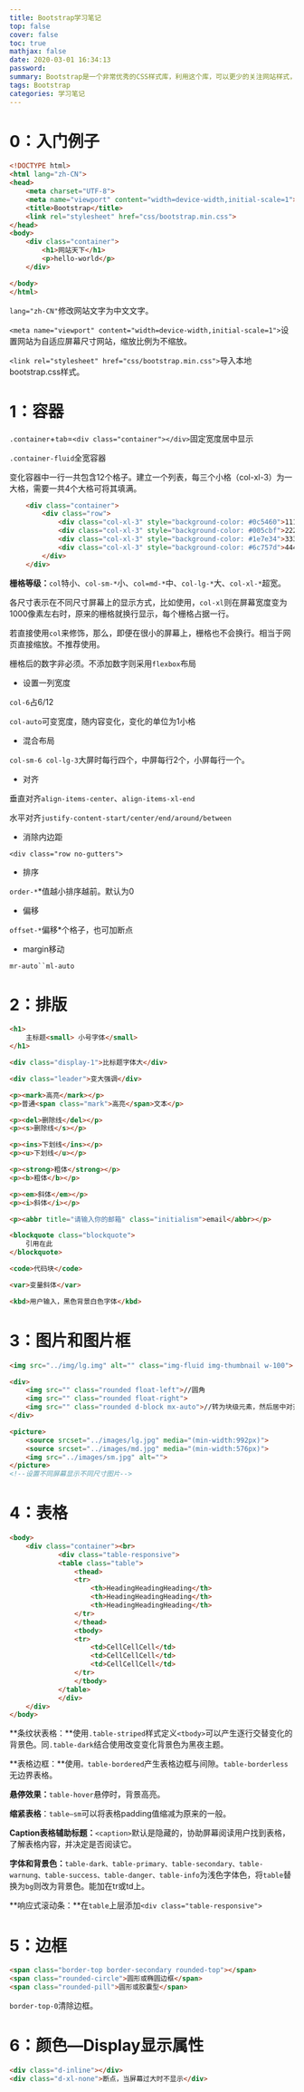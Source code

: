 ```yaml
---
title: Bootstrap学习笔记
top: false
cover: false
toc: true
mathjax: false
date: 2020-03-01 16:34:13
password:
summary: Bootstrap是一个非常优秀的CSS样式库，利用这个库，可以更少的关注网站样式，而更多的去专注于网站内容的安排。她同时还提供了非常不错的布局方案。响应式布局，灵活的容器修改。
tags: Bootstrap
categories: 学习笔记
---
```


# 0：入门例子

```html
<!DOCTYPE html>
<html lang="zh-CN">
<head>
    <meta charset="UTF-8">
    <meta name="viewport" content="width=device-width,initial-scale=1">
    <title>Bootstrap</title>
    <link rel="stylesheet" href="css/bootstrap.min.css">
</head>
<body>
    <div class="container">
        <h1>网站天下</h1>
        <p>hello-world</p>
    </div>

</body>
</html>
```

`lang="zh-CN"`修改网站文字为中文文字。

`<meta name="viewport" content="width=device-width,initial-scale=1">`设置网站为自适应屏幕尺寸网站，缩放比例为不缩放。

`<link rel="stylesheet" href="css/bootstrap.min.css">`导入本地bootstrap.css样式。

# 1：容器

`.container`+`tab`=`<div class="container"></div>`固定宽度居中显示

`.container-fluid`全宽容器

变化容器中一行一共包含12个格子。建立一个列表，每三个小格（col-xl-3）为一大格，需要一共4个大格可将其填满。

```html
    <div class="container">
        <div class="row">
            <div class="col-xl-3" style="background-color: #0c5460">111</div>
            <div class="col-xl-3" style="background-color: #005cbf">222</div>
            <div class="col-xl-3" style="background-color: #1e7e34">333</div>
            <div class="col-xl-3" style="background-color: #6c757d">444</div>
        </div>
    </div>
```

**栅格等级：**`col`特小、`col-sm-*`小、`col=md-*`中、`col-lg-*`大、`col-xl-*`超宽。

各尺寸表示在不同尺寸屏幕上的显示方式，比如使用，`col-xl`则在屏幕宽度变为1000像素左右时，原来的栅格就换行显示，每个栅格占据一行。

若直接使用`col`来修饰，那么，即便在很小的屏幕上，栅格也不会换行。相当于网页直接缩放。不推荐使用。

栅格后的数字非必须。不添加数字则采用`flexbox`布局

- 设置一列宽度

`col-6`占6/12

`col-auto`可变宽度，随内容变化，变化的单位为1小格

- 混合布局

`col-sm-6 col-lg-3`大屏时每行四个，中屏每行2个，小屏每行一个。

- 对齐

垂直对齐`align-items-center`、`align-items-xl-end`

水平对齐`justify-content-start/center/end/around/between`

- 消除内边距

`<div class="row no-gutters">`

- 排序

`order-*`*值越小排序越前。默认为0

- 偏移

`offset-*`偏移*个格子，也可加断点

- margin移动

`mr-auto``ml-auto`

# 2：排版

```html
<h1>
    主标题<small> 小号字体</small>
</h1>

<div class="display-1">比标题字体大</div>

<div class="leader">变大强调</div>

<p><mark>高亮</mark></p>
<p>普通<span class="mark">高亮</span>文本</p>

<p><del>删除线</del></p>
<p><s>删除线</s></p>

<p><ins>下划线</ins></p>
<p><u>下划线</u></p>

<p><strong>粗体</strong></p>
<p><b>粗体</b></p>

<p><em>斜体</em></p>
<p><i>斜体</i></p>

<p><abbr title="请输入你的邮箱" class="initialism">email</abbr></p>

<blockquote class="blockquote">
    引用在此
</blockquote>

<code>代码块</code>

<var>变量斜体</var>

<kbd>用户输入，黑色背景白色字体</kbd>
```

# 3：图片和图片框

```html
<img src="../img/lg.img" alt="" class="img-fluid img-thumbnail w-100">

<div>
    <img src="" class="rounded float-left">//圆角
    <img src="" class="rounded float-right">
    <img src="" class="rounded d-block mx-auto">//转为块级元素，然后居中对齐
</div>

<picture>
	<source srcset="../images/lg.jpg" media="(min-width:992px)">
    <source srcset="../images/md.jpg" media="(min-width:576px)">
    <img src="../images/sm.jpg" alt="">
</picture>
<!--设置不同屏幕显示不同尺寸图片-->
```

# 4：表格

```html
<body>
    <div class="container"><br>
            <div class="table-responsive">
            <table class="table">
                <thead>
                <tr>
                    <th>HeadingHeadingHeading</th>
                    <th>HeadingHeadingHeading</th>
                    <th>HeadingHeadingHeading</th>
                </tr>
                </thead>
                <tbody>
                <tr>
                    <td>CellCellCell</td>
                    <td>CellCellCell</td>
                    <td>CellCellCell</td>
                </tr>
                </tbody>
            </table>
            </div>
    </div>
</body>
```

**条纹状表格：**使用`.table-striped`样式定义`<tbody>`可以产生逐行交替变化的背景色。同`.table-dark`结合使用改变变化背景色为黑夜主题。

**表格边框：**使用`。table-bordered`产生表格边框与间隙。`table-borderless`无边界表格。

**悬停效果：**`table-hover`悬停时，背景高亮。

**缩紧表格**：`table—sm`可以将表格padding值缩减为原来的一般。

**Caption表格辅助标题：**`<caption>`默认是隐藏的，协助屏幕阅读用户找到表格，了解表格内容，并决定是否阅读它。

**字体和背景色：**`table-dark、table-primary、table-secondary、table-warnung、table-success、table-danger、table-info`为浅色字体色，将`table`替换为`bg`则改为背景色。能加在tr或td上。

**响应式滚动条：**在`table`上层添加`<div class="table-responsive">`

# 5：边框

```html
<span class="border-top border-secondary rounded-top"></span>
<span class="rounded-circle">圆形或椭圆边框</span>
<span class="rounded-pill">圆形或胶囊型</span>
```

`border-top-0`清除边框。

# 6：颜色—Display显示属性

```html
<div class="d-inline"></div>
<div class="d-xl-none">断点，当屏幕过大时不显示</div>
```


